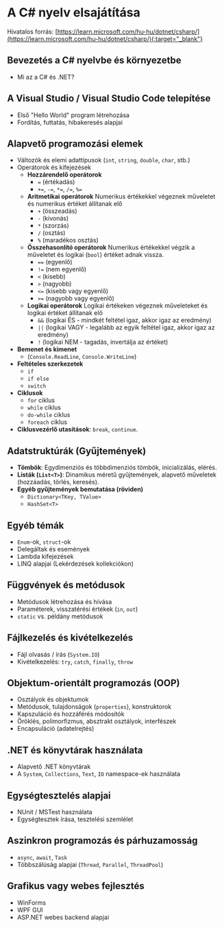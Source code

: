 # A C# nyelv elsajátítása

Hivatalos forrás: [https://learn.microsoft.com/hu-hu/dotnet/csharp/](https://learn.microsoft.com/hu-hu/dotnet/csharp/){:target="_blank"}

## Bevezetés a C# nyelvbe és környezetbe
* Mi az a C# és .NET? 

## A Visual Studio / Visual Studio Code telepítése 
* Első "Hello World" program létrehozása
* Fordítás, futtatás, hibakeresés alapjai

## Alapvető programozási elemek
* Változók és elemi adattípusok (`int`, `string`, `double`, `char`, stb.)
* Operátorok és kifejezések
    * **Hozzárendelő operátorok**
        * `=` (értékadás)
        * `+=`, `-=`, `*=`, `/=`, `%=`
    * **Aritmetikai operátorok**
        Numerikus értékekkel végeznek műveletet és numerikus értéket állítanak elő
        * `+` (összeadás)
        * `-` (kivonás)
        * `*` (szorzás)
        * `/` (osztás)
        * `%` (maradékos osztás)
    * **Összehasonlító operátorok**
        Numerikus értékekkel végzik a műveletet és logikai (`bool`) értéket adnak vissza. 
        * `==` (egyenlő) 
        * `!=` (nem egyenlő) 
        * `<` (kisebb) 
        * `>` (nagyobb) 
        * `<=` (kisebb vagy egyenlő) 
        * `>=` (nagyobb vagy egyenlő) 
    * **Logikai operátorok**
        Logikai értékeken végeznek műveleteket és logikai értéket állítanak elő
        * `&&` (logikai ÉS - mindkét feltétel igaz, akkor igaz az eredmény) 
        * `||` (logikai VAGY - legalább az egyik feltétel igaz, akkor igaz az eredmény) 
        * `!` (logikai NEM - tagadás, invertálja az értéket) 
* **Bemenet és kimenet**
    * (`Console.ReadLine`, `Console.WriteLine`)
* **Feltételes szerkezetek**
    * `if`
    * `if else`
    * `switch`
* **Ciklusok**
    * `for` ciklus
    * `while` ciklus
    * `do-while` ciklus
    * `foreach` ciklus 
* **Ciklusvezérlő utasítások**: `break`, `continue`. 

## Adatstruktúrák (Gyűjtemények)
* **Tömbök**: Egydimenziós és többdimenziós tömbök, inicializálás, elérés. 
* **Listák (`List<T>`)**: Dinamikus méretű gyűjtemények, alapvető műveletek (hozzáadás, törlés, keresés). 
* **Egyéb gyűjtemények bemutatása (röviden)**
    * `Dictionary<TKey, TValue>` 
    * `HashSet<T>` 

## Egyéb témák
* `Enum`-ok, `struct`-ok 
* Delegáltak és események
* Lambda kifejezések
* LINQ alapjai (Lekérdezések kollekciókon)

## Függvények és metódusok
* Metódusok létrehozása és hívása
* Paraméterek, visszatérési értékek (`in`, `out`)
* `static` vs. példány metódusok

## Fájlkezelés és kivételkezelés
* Fájl olvasás / írás (`System.IO`)
* Kivételkezelés: `try`, `catch`, `finally`, `throw`

## Objektum-orientált programozás (OOP)
* Osztályok és objektumok
* Metódusok, tulajdonságok (`properties`), konstruktorok
* Kapszuláció és hozzáférés módosítók
* Öröklés, polimorfizmus, absztrakt osztályok, interfészek
* Encapsuláció (adatelrejtés)

## .NET és könyvtárak használata
* Alapvető .NET könyvtárak
* A `System`, `Collections`, `Text`, `IO` namespace-ek használata

## Egységtesztelés alapjai
* NUnit / MSTest használata
* Egységtesztek írása, tesztelési szemlélet

## Aszinkron programozás és párhuzamosság
* `async`, `await`, `Task`
* Többszálúság alapjai (`Thread`, `Parallel`, `ThreadPool`)

## Grafikus vagy webes fejlesztés
* WinForms
* WPF GUI
* ASP.NET webes backend alapjai